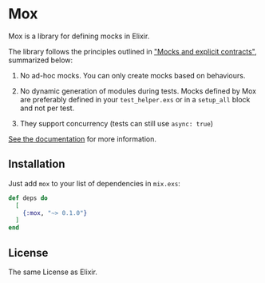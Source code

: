 # Mox

Mox is a library for defining mocks in Elixir.

The library follows the principles outlined in ["Mocks and explicit contracts"](http://blog.plataformatec.com.br/2015/10/mocks-and-explicit-contracts/), summarized below:

  1. No ad-hoc mocks. You can only create mocks based on behaviours.

  2. No dynamic generation of modules during tests. Mocks defined by Mox
     are preferably defined in your `test_helper.exs` or in a `setup_all`
     block and not per test.

  3. They support concurrency (tests can still use `async: true`)

[See the documentation](https://hexdocs.pm/mox) for more information.

## Installation

Just add `mox` to your list of dependencies in `mix.exs`:

```elixir
def deps do
  [
    {:mox, "~> 0.1.0"}
  ]
end
```

## License

The same License as Elixir.
